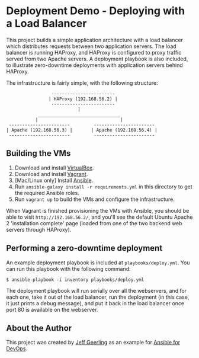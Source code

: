 # Deployment Demo - Deploying with a Load Balancer

This project builds a simple application architecture with a load balancer which distributes requests between two application servers. The load balancer is running HAProxy, and HAProxy is configured to proxy traffic served from two Apache servers. A deployment playbook is also included, to illustrate zero-downtime deployments with application servers behind HAProxy.

The infrastructure is fairly simple, with the following structure:

                     ------------------------
                    | HAProxy (192.168.56.2) |
                     ------------------------
                               |
                _______________________________
               |                               |
     -----------------------         -----------------------
    | Apache (192.168.56.3) |       | Apache (192.168.56.4) |
     -----------------------         -----------------------

## Building the VMs

  1. Download and install [VirtualBox](https://www.virtualbox.org/wiki/Downloads).
  2. Download and install [Vagrant](http://www.vagrantup.com/downloads.html).
  3. [Mac/Linux only] Install [Ansible](https://docs.ansible.com/ansible/latest/installation_guide/intro_installation.html).
  4. Run `ansible-galaxy install -r requirements.yml` in this directory to get the required Ansible roles.
  5. Run `vagrant up` to build the VMs and configure the infrastructure.

When Vagrant is finished provisioning the VMs with Ansible, you should be able to visit `http://192.168.56.2/`, and you'll see the default Ubuntu Apache 2 'installation complete' page (loaded from one of the two backend web servers through HAProxy).

## Performing a zero-downtime deployment

An example deployment playbook is included at `playbooks/deploy.yml`. You can run this playbook with the following command:

    $ ansible-playbook -i inventory playbooks/deploy.yml

The deployment playbook will run serially over all the webservers, and for each one, take it out of the load balancer, run the deployment (in this case, it just prints a debug message), and put it back in the load balancer once port 80 is available on the webserver.

## About the Author

This project was created by [Jeff Geerling](https://www.jeffgeerling.com/) as an example for [Ansible for DevOps](https://www.ansiblefordevops.com/).
